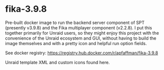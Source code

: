 # fika-3.9.8
Pre-built docker image to run the backend server component of SPT (presently v3.9.8) and the Fika multiplayer component (v2.2.8). I put this together primarily for Unraid users, so they might enjoy this project with the convenience of the Unraid ecosystem and GUI, without having to build the image themselves and with a pretty icon and helpful run option fields.

See docker registry: https://registry.hub.docker.com/r/apfaffman/fika-3.9.8

Unraid template XML and custom icons found here.
